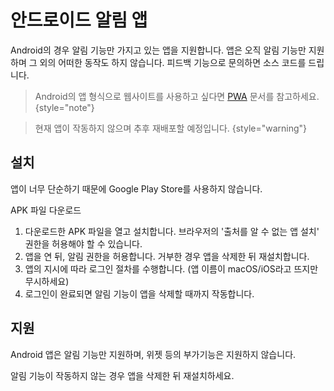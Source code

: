 # 안드로이드 알림 앱

Android의 경우 알림 기능만 가지고 있는 앱을 지원합니다. 앱은 오직 알림 기능만 지원하며 그 외의 어떠한 동작도 하지 않습니다.
피드백 기능으로 문의하면 소스 코드를 드립니다.

> Android의 앱 형식으로 웹사이트를 사용하고 싶다면 [PWA](start_web.md#pwa) 문서를 참고하세요.
{style="note"}

> 현재 앱이 작동하지 않으며 추후 재배포할 예정입니다.
{style="warning"}

## 설치

앱이 너무 단순하기 때문에 Google Play Store를 사용하지 않습니다.


<resource src="dshs.apk">APK 파일 다운로드</resource>

1. 다운로드한 APK 파일을 열고 설치합니다. 브라우저의 '출처를 알 수 없는 앱 설치' 권한을 허용해야 할 수 있습니다.
2. 앱을 연 뒤, 알림 권한을 허용합니다. 거부한 경우 앱을 삭제한 뒤 재설치합니다.
3. 앱의 지시에 따라 로그인 절차를 수행합니다. (앱 이름이 macOS/iOS라고 뜨지만 무시하세요)
4. 로그인이 완료되면 알림 기능이 앱을 삭제할 때까지 작동합니다.

## 지원

Android 앱은 알림 기능만 지원하며, 위젯 등의 부가기능은 지원하지 않습니다. 

알림 기능이 작동하지 않는 경우 앱을 삭제한 뒤 재설치하세요.
